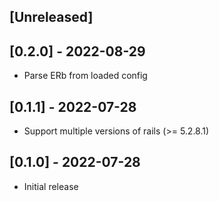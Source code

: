 ## [Unreleased]

## [0.2.0] - 2022-08-29

- Parse ERb from loaded config

## [0.1.1] - 2022-07-28

- Support multiple versions of rails (>= 5.2.8.1)

## [0.1.0] - 2022-07-28

- Initial release
